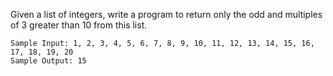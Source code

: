 Given a list of integers, write a program to return only the odd and multiples of 3 greater than 10 from this list.

```
Sample Input: 1, 2, 3, 4, 5, 6, 7, 8, 9, 10, 11, 12, 13, 14, 15, 16, 17, 18, 19, 20
Sample Output: 15
```